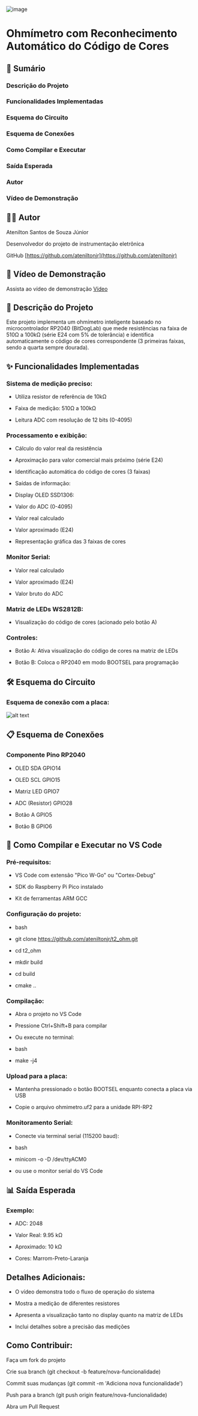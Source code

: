 ![image](https://github.com/user-attachments/assets/f2a5c9b8-6208-4723-8f46-1d74be421827)
# Ohmímetro com Reconhecimento Automático do Código de Cores
## 📌 Sumário
### Descrição do Projeto

### Funcionalidades Implementadas

### Esquema do Circuito

### Esquema de Conexões

### Como Compilar e Executar

### Saída Esperada

### Autor

### Vídeo de Demonstração


## 👨‍💻 Autor
Atenilton Santos de Souza Júnior

Desenvolvedor do projeto de instrumentação eletrônica

GitHub [https://github.com/ateniltonjr](https://github.com/ateniltonjr)

## 🎥 Vídeo de Demonstração
Assista ao vídeo de demonstração
[Vídeo](#link)

## 📝 Descrição do Projeto
Este projeto implementa um ohmímetro inteligente baseado no microcontrolador RP2040 (BitDogLab) que mede resistências na faixa de 510Ω a 100kΩ (série E24 com 5% de tolerância) e identifica automaticamente o código de cores correspondente (3 primeiras faixas, sendo a quarta sempre dourada).

## ✨ Funcionalidades Implementadas
### Sistema de medição preciso:

- Utiliza resistor de referência de 10kΩ

- Faixa de medição: 510Ω a 100kΩ

- Leitura ADC com resolução de 12 bits (0-4095)

### Processamento e exibição:

- Cálculo do valor real da resistência

- Aproximação para valor comercial mais próximo (série E24)

- Identificação automática do código de cores (3 faixas)

- Saídas de informação:

- Display OLED SSD1306:

- Valor do ADC (0-4095)

- Valor real calculado

- Valor aproximado (E24)

- Representação gráfica das 3 faixas de cores

### Monitor Serial:

- Valor real calculado

- Valor aproximado (E24)

- Valor bruto do ADC

### Matriz de LEDs WS2812B:

- Visualização do código de cores (acionado pelo botão A)

### Controles:

- Botão A: Ativa visualização do código de cores na matriz de LEDs

- Botão B: Coloca o RP2040 em modo BOOTSEL para programação

## 🛠️ Esquema do Circuito
### Esquema de conexão com a placa:

![alt text](imagens/esquema.png)

## 📋 Esquema de Conexões
### Componente	Pino RP2040

- OLED SDA	GPIO14

- OLED SCL	GPIO15

- Matriz LED	GPIO7

- ADC (Resistor)	GPIO28

- Botão A	GPIO5

- Botão B	GPIO6


## 🚀 Como Compilar e Executar no VS Code
### Pré-requisitos:

- VS Code com extensão "Pico W-Go" ou "Cortex-Debug"

- SDK do Raspberry Pi Pico instalado

- Kit de ferramentas ARM GCC

### Configuração do projeto:

- bash

- git clone https://github.com/ateniltonjr/t2_ohm.git

- cd t2_ohm

- mkdir build

- cd build

- cmake ..


### Compilação:

- Abra o projeto no VS Code

- Pressione Ctrl+Shift+B para compilar

- Ou execute no terminal:

- bash

- make -j4

### Upload para a placa:

- Mantenha pressionado o botão BOOTSEL enquanto conecta a placa via USB

- Copie o arquivo ohmimetro.uf2 para a unidade RPI-RP2

### Monitoramento Serial:

- Conecte via terminal serial (115200 baud):

- bash
- minicom -o -D /dev/ttyACM0
- ou use o monitor serial do VS Code

## 📊 Saída Esperada
### Exemplo:

- ADC: 2048

- Valor Real: 9.95 kΩ

- Aproximado: 10 kΩ

- Cores: Marrom-Preto-Laranja

## Detalhes Adicionais:
- O vídeo demonstra todo o fluxo de operação do sistema

- Mostra a medição de diferentes resistores

- Apresenta a visualização tanto no display quanto na matriz de LEDs

- Inclui detalhes sobre a precisão das medições

## Como Contribuir:
Faça um fork do projeto

Crie sua branch (git checkout -b feature/nova-funcionalidade)

Commit suas mudanças (git commit -m 'Adiciona nova funcionalidade')

Push para a branch (git push origin feature/nova-funcionalidade)

Abra um Pull Request
